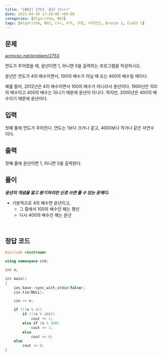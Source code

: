 ```yaml
---
title: "[BOJ] 2753. 윤년 (C++)"
date: 2023-04-30 17:28:00 +09:00
categories: [Algorithm, BOJ]
tags: [Algorithm, BOJ, C++, 수학, 구현, 사칙연산, Bronze 5, CLASS 1]
---
```

## **문제**
[acmicpc.net/problem/2753](https://www.acmicpc.net/problem/2753)
<br>

연도가 주어졌을 때, 윤년이면 1, 아니면 0을 출력하는 프로그램을 작성하시오.

윤년은 연도가 4의 배수이면서, 100의 배수가 아닐 때 또는 400의 배수일 때이다.

예를 들어, 2012년은 4의 배수이면서 100의 배수가 아니라서 윤년이다. 1900년은 100의 배수이고 400의 배수는 아니기 때문에 윤년이 아니다. 하지만, 2000년은 400의 배수이기 때문에 윤년이다.
<br>

## **입력**
첫째 줄에 연도가 주어진다. 연도는 1보다 크거나 같고, 4000보다 작거나 같은 자연수이다.
<br>

## **출력**
첫째 줄에 윤년이면 1, 아니면 0을 출력한다.
<br>

## **풀이**
***윤년의 개념을 알고 분기처리만 신경 쓰면 풀 수 있는 문제다.***

- 기본적으로 4의 배수면 윤년이고,
  - 그 중에서 100의 배수인 해는 평년
  - 다시 400의 배수인 해는 윤년
<br>

## **정답 코드**
```c++
#include <iostream>

using namespace std;

int n;

int main()
{
    ios_base::sync_with_stdio(false);
    cin.tie(NULL);

    cin >> n;

    if (!(n % 4))
        if (!(n % 400))
            cout << 1;
        else if (n % 100)
            cout << 1;
        else
            cout << 0;
    else
        cout << 0;
}
```
